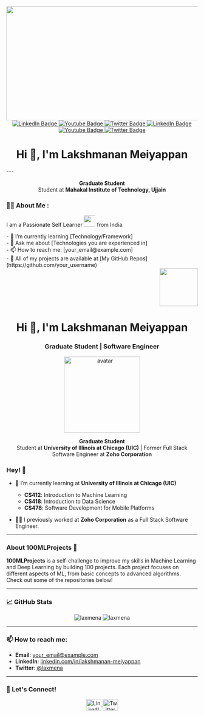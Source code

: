 <div id="header" >
  <img src="https://user-images.githubusercontent.com/74038190/225813708-98b745f2-7d22-48cf-9150-083f1b00d6c9.gif" width="900" height="300"/>
</div>
<div id="badges" align='center'>
  <a href="your-linkedin-URL">
    <img src="https://img.shields.io/badge/LinkedIn-blue?style=for-the-badge&logo=linkedin&logoColor=white" alt="LinkedIn Badge"/>
  </a>
  <a href="your-youtube-URL">
    <img src="https://img.shields.io/badge/YouTube-red?style=for-the-badge&logo=youtube&logoColor=white" alt="Youtube Badge"/>
  </a>
  <a href="your-twitter-URL">
    <img src="https://img.shields.io/badge/Twitter-blue?style=for-the-badge&logo=twitter&logoColor=white" alt="Twitter Badge"/>
  </a>
   <a href="your-linkedin-URL">
    <img src="https://img.shields.io/badge/LinkedIn-blue?style=for-the-badge&logo=linkedin&logoColor=white" alt="LinkedIn Badge"/>
  </a>
  <a href="your-youtube-URL">
    <img src="https://img.shields.io/badge/YouTube-red?style=for-the-badge&logo=youtube&logoColor=white" alt="Youtube Badge"/>
  </a>
  <a href="your-twitter-URL">
    <img src="https://img.shields.io/badge/Twitter-blue?style=for-the-badge&logo=twitter&logoColor=white" alt="Twitter Badge"/>
  </a>
</div>

<h1 align="center">Hi 👋, I'm Lakshmanan Meiyappan</h1>
---

<p align="center">
  <b>Graduate Student</b><br>
  Student at <strong>Mahakal Institute of Technology, Ujjain</strong> 
</p>

### :woman_technologist: About Me :</div>
I am a Passionate Self Learner <img src="https://media.giphy.com/media/WUlplcMpOCEmTGBtBW/giphy.gif" width="30"> from India.

  <div align="left">
- 🌱 I’m currently learning [Technology/Framework] <br>
- 💬 Ask me about [Technologies you are experienced in] <br>
- 📫 How to reach me: [your_email@example.com] <br>
- 📄 All of my projects are available at [My GitHub Repos](https://github.com/your_username) <br>

  </div>
  <div align="right">
    <img src="https://media.tenor.com/QVC1Nmb9TwUAAAAi/coding.gif" width="100px"/>
  </div>

<img src="https://komarev.com/ghpvc/?username=your-github-username&style=flat-square&color=blue" alt=""/>
















<h1 align="center">Hi 👋, I'm Lakshmanan Meiyappan</h1>
<h3 align="center">Graduate Student | Software Engineer</h3>

<p align="center">
  <img src="your_image_link" alt="avatar" width="200"/>
</p>

<p align="center">
  <b>Graduate Student</b><br>
  Student at <strong>University of Illinois at Chicago (UIC)</strong> | Former Full Stack Software Engineer at <strong>Zoho Corporation</strong>
</p>



### Hey! 👋

- 🌱 I’m currently learning at **University of Illinois at Chicago (UIC)**
  - **CS412**: Introduction to Machine Learning
  - **CS418**: Introduction to Data Science
  - **CS478**: Software Development for Mobile Platforms
  
- 👨‍💻 I previously worked at **Zoho Corporation** as a Full Stack Software Engineer.

---

### About **100MLProjects** 💯

**100MLProjects** is a self-challenge to improve my skills in Machine Learning and Deep Learning by building 100 projects. Each project focuses on different aspects of ML, from basic concepts to advanced algorithms. Check out some of the repositories below!

---

### 📈 GitHub Stats
<p align="center">
  <img src="https://github-readme-stats.vercel.app/api?username=laxmena&show_icons=true&locale=en" alt="laxmena" />
  <img src="https://github-readme-stats.vercel.app/api/top-langs?username=laxmena&show_icons=true&locale=en&layout=compact" alt="laxmena" />
</p>

---

### 📫 How to reach me:
- **Email**: [your_email@example.com](mailto:your_email@example.com)
- **LinkedIn**: [linkedin.com/in/lakshmanan-meiyappan](https://linkedin.com/in/lakshmanan-meiyappan)
- **Twitter**: [@laxmena](https://twitter.com/laxmena)

---

### 🔗 Let's Connect!
<p align="center">
  <a href="https://linkedin.com/in/lakshmanan-meiyappan" target="blank">
    <img align="center" src="https://cdn.jsdelivr.net/npm/simple-icons@3.1.0/icons/linkedin.svg" alt="LinkedIn" height="30" width="40" />
  </a>
  <a href="https://twitter.com/laxmena" target="blank">
    <img align="center" src="https://cdn.jsdelivr.net/npm/simple-icons@3.1.0/icons/twitter.svg" alt="Twitter" height="30" width="40" />
  </a>
</p>

